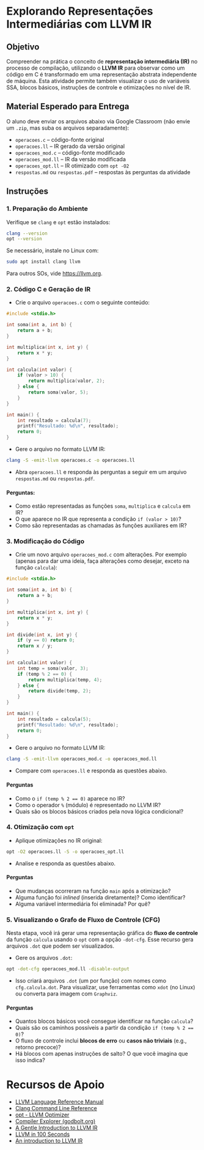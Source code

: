 # Explorando Representações Intermediárias com LLVM IR

## **Objetivo**

Compreender na prática o conceito de **representação intermediária (IR)** no processo de compilação, utilizando o **LLVM IR** para observar como um código em C é transformado em uma representação abstrata independente de máquina. Esta atividade permite também visualizar o uso de variáveis SSA, blocos básicos, instruções de controle e otimizações no nível de IR.

## **Material Esperado para Entrega**

O aluno deve enviar os arquivos abaixo via Google Classroom (não envie um `.zip`, mas suba os arquivos separadamente):

- `operacoes.c` – código-fonte original
- `operacoes.ll` – IR gerado da versão original
- `operacoes_mod.c` – código-fonte modificado
- `operacoes_mod.ll` – IR da versão modificada
- `operacoes_opt.ll` – IR otimizado com `opt -O2`
- `respostas.md` ou `respostas.pdf` – respostas às perguntas da atividade

## **Instruções**

### 1. **Preparação do Ambiente**

Verifique se `clang` e `opt` estão instalados:

```bash
clang --version
opt --version
```

Se necessário, instale no Linux com:

```bash
sudo apt install clang llvm
```

Para outros SOs, vide https://llvm.org. 

### 2. Código C e Geração de IR

* Crie o arquivo `operacoes.c` com o seguinte conteúdo:

```c
#include <stdio.h>

int soma(int a, int b) {
    return a + b;
}

int multiplica(int x, int y) {
    return x * y;
}

int calcula(int valor) {
    if (valor > 10) {
        return multiplica(valor, 2);
    } else {
        return soma(valor, 5);
    }
}

int main() {
    int resultado = calcula(7);
    printf("Resultado: %d\n", resultado);
    return 0;
}
```

* Gere o arquivo no formato LLVM IR:

```bash
clang -S -emit-llvm operacoes.c -o operacoes.ll
```

* Abra `operacoes.ll` e responda às perguntas a seguir em um arquivo `respostas.md` ou `respostas.pdf`.

#### Perguntas:

* Como estão representadas as funções `soma`, `multiplica` e `calcula` em IR?
* O que aparece no IR que representa a condição `if (valor > 10)`?
* Como são representadas as chamadas às funções auxiliares em IR?

### 3. Modificação do Código

* Crie um novo arquivo `operacoes_mod.c` com alterações. Por exemplo (apenas para dar uma ideia, faça alterações como desejar, exceto na função `calcula`):

```c
#include <stdio.h>

int soma(int a, int b) {
    return a + b;
}

int multiplica(int x, int y) {
    return x * y;
}

int divide(int x, int y) {
    if (y == 0) return 0;
    return x / y;
}

int calcula(int valor) {
    int temp = soma(valor, 3);
    if (temp % 2 == 0) {
        return multiplica(temp, 4);
    } else {
        return divide(temp, 2);
    }
}

int main() {
    int resultado = calcula(5);
    printf("Resultado: %d\n", resultado);
    return 0;
}
```

* Gere o arquivo no formato LLVM IR:

```bash
clang -S -emit-llvm operacoes_mod.c -o operacoes_mod.ll
```

* Compare com `operacoes.ll` e responda as questões abaixo. 

#### Perguntas

* Como o `if (temp % 2 == 0)` aparece no IR?
* Como o operador `%` (módulo) é representado no LLVM IR?
* Quais são os blocos básicos criados pela nova lógica condicional?

### 4. Otimização com `opt`

* Aplique otimizações no IR original:

```bash
opt -O2 operacoes.ll -S -o operacoes_opt.ll
```

* Analise e responda as questões abaixo. 

#### Perguntas

* Que mudanças ocorreram na função `main` após a otimização?
* Alguma função foi *inlined* (inserida diretamente)? Como identificar?
* Alguma variável intermediária foi eliminada? Por quê?

### 5. Visualizando o Grafo de Fluxo de Controle (CFG)

Nesta etapa, você irá gerar uma representação gráfica do **fluxo de controle** da função `calcula` usando o `opt` com a opção `-dot-cfg`. Esse recurso gera arquivos `.dot` que podem ser visualizados.

* Gere os arquivos `.dot`:

```bash
opt -dot-cfg operacoes_mod.ll -disable-output
```

* Isso criará arquivos `.dot` (um por função) com nomes como `cfg.calcula.dot`. Para visualizar, use ferramentas como `xdot` (no Linux) ou converta para imagem com `Graphviz`.

#### Perguntas

* Quantos blocos básicos você consegue identificar na função `calcula`?
* Quais são os caminhos possíveis a partir da condição `if (temp % 2 == 0)`?
* O fluxo de controle inclui **blocos de erro** ou **casos não triviais** (e.g., retorno precoce)?
* Há blocos com apenas instruções de salto? O que você imagina que isso indica?

# Recursos de Apoio

* [LLVM Language Reference Manual](https://llvm.org/docs/LangRef.html)
* [Clang Command Line Reference](https://clang.llvm.org/docs/CommandGuide/index.html)
* [opt - LLVM Optimizer](https://llvm.org/docs/CommandGuide/opt.html)
* [Compiler Explorer (godbolt.org)](https://godbolt.org/)
* [A Gentle Introduction to LLVM IR](https://mcyoung.xyz/2023/08/01/llvm-ir/)
* [LLVM in 100 Seconds](https://www.youtube.com/watch?v=BT2Cv-Tjq7Q)
* [An introduction to LLVM IR](https://www.youtube.com/watch?v=CDKuH7SIgdM)